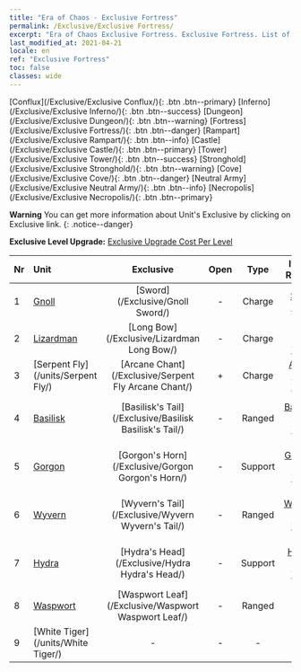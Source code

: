 ```yaml
---
title: "Era of Chaos - Exclusive Fortress"
permalink: /Exclusive/Exclusive Fortress/
excerpt: "Era of Chaos Exclusive Fortress. Exclusive Fortress. List of Exclusive Fortress in Era of Chaos"
last_modified_at: 2021-04-21
locale: en
ref: "Exclusive Fortress"
toc: false
classes: wide
---
```

 [Conflux](/Exclusive/Exclusive Conflux/){: .btn .btn--primary} [Inferno](/Exclusive/Exclusive Inferno/){: .btn .btn--success} [Dungeon](/Exclusive/Exclusive Dungeon/){: .btn .btn--warning} [Fortress](/Exclusive/Exclusive Fortress/){: .btn .btn--danger} [Rampart](/Exclusive/Exclusive Rampart/){: .btn .btn--info} [Castle](/Exclusive/Exclusive Castle/){: .btn .btn--primary} [Tower](/Exclusive/Exclusive Tower/){: .btn .btn--success} [Stronghold](/Exclusive/Exclusive Stronghold/){: .btn .btn--warning} [Cove](/Exclusive/Exclusive Cove/){: .btn .btn--danger} [Neutral Army](/Exclusive/Exclusive Neutral Army/){: .btn .btn--info} [Necropolis](/Exclusive/Exclusive Necropolis/){: .btn .btn--primary} 

**Warning** You can get more information about Unit's Exclusive by clicking on Exclusive link. 
{: .notice--danger}

 **Exclusive Level Upgrade:** [Exclusive Upgrade Cost Per Level](/Exclusive/ExclusiveUpgradeCostPerLevel/)

  | Nr |         Unit        | Exclusive | Open  |    Type   |  Item to Rank UP      |  Skin   |
  |:---|:--------------------|:-------------:|:-----:|:---------:|:---------------------:|:-------:|
  | 1  | [Gnoll](/units/Gnoll/) | [Sword](/Exclusive/Gnoll Sword/) | - | Charge | [Sword Token](/Items/con_912/) | - |
  | 2  | [Lizardman](/units/Lizardman/) | [Long Bow](/Exclusive/Lizardman Long Bow/) | - | Charge | [Long Bow Token](/Items/con_914/) | - |
  | 3  | [Serpent Fly](/units/Serpent Fly/) | [Arcane Chant](/Exclusive/Serpent Fly Arcane Chant/) | + | Charge | [Arcane Chant Token](/Items/con_915/) | - |
  | 4  | [Basilisk](/units/Basilisk/) | [Basilisk's Tail](/Exclusive/Basilisk Basilisk's Tail/) | - | Ranged | [Basilisk's Tail Token](/Items/con_994/) | [Fire Energy Special Skin](/Items/con_662/) |
  | 5  | [Gorgon](/units/Gorgon/) | [Gorgon's Horn](/Exclusive/Gorgon Gorgon's Horn/) | - | Support | [Gorgon's Horn Token](/Items/con_995/) | [Gorgon's Horn Special Skin](/Items/con_663/) |
  | 6  | [Wyvern](/units/Wyvern/) | [Wyvern's Tail](/Exclusive/Wyvern Wyvern's Tail/) | - | Ranged | [Wyvern's Tail Token](/Items/con_996/) | [Wyvern's Tail Special Skin](/Items/con_664/) |
  | 7  | [Hydra](/units/Hydra/) | [Hydra's Head](/Exclusive/Hydra Hydra's Head/) | - | Support | [Hydra's Head Token](/Items/con_997/) | [Energy Core Special Skin](/Items/con_665/) |
  | 8  | [Waspwort](/units/Waspwort/) | [Waspwort Leaf](/Exclusive/Waspwort Waspwort Leaf/) | - | Ranged | - | - |
  | 9  | [White Tiger](/units/White Tiger/) | - | - | - | none | none |
